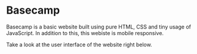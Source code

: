 # Basecamp
Basecamp is a basic website built using pure HTML, CSS and tiny usage of JavaScript. In addition to this, this webiste is mobile responsive.

Take a look at the user interface of the website right below.


